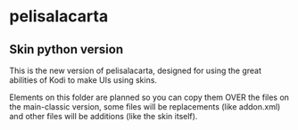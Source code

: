# pelisalacarta

## Skin python version

This is the new version of pelisalacarta, designed for using the great abilities of Kodi to make UIs using skins.

Elements on this folder are planned so you can copy them OVER the files on the main-classic version, some files will be replacements (like addon.xml) and other files will be additions (like the skin itself).